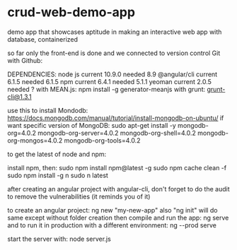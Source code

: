 # crud-web-demo-app
demo app that showcases aptitude in making an interactive web app with database, containerized

so far only the front-end is done and we connected to version control Git with Github: 

DEPENDENCIES:
node js			current 10.9.0  needed 8.9
@angular/cli 	current	6.1.5	needed 6.1.5
npm				current 6.4.1	needed 5.1.1
yeoman			current 2.0.5	needed ?
with MEAN.js:
npm install -g generator-meanjs
with grunt:
grunt-cli@1.3.1

use this to install Mondodb: https://docs.mongodb.com/manual/tutorial/install-mongodb-on-ubuntu/
if want specific version of MongoDB:
sudo apt-get install -y mongodb-org=4.0.2 mongodb-org-server=4.0.2 mongodb-org-shell=4.0.2 mongodb-org-mongos=4.0.2 mongodb-org-tools=4.0.2

to get the latest of node and npm:

install npm, then:
sudo npm install npm@latest -g
sudo npm cache clean -f
sudo npm install -g n
sudo n latest

after creating an angular project with angular-cli, 
don't forget to do the audit to remove the vulnerabilities (it reminds you of it)

to create an angular project:
ng new "my-new-app"
also "ng init" will do same except without folder creation
then compile and run the app:
ng serve
and to run it in production with a different environment:
ng --prod serve



start the server with:
node server.js
